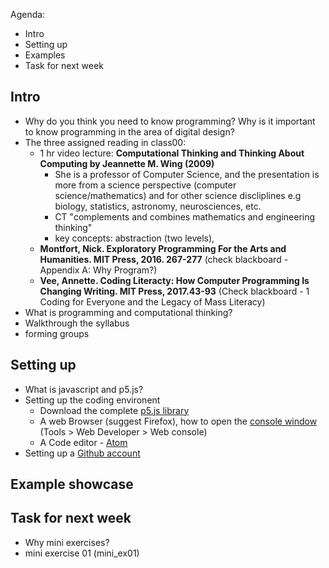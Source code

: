 Agenda:
- Intro
- Setting up
- Examples
- Task for next week

## Intro
- Why do you think you need to know programming? Why is it important to know programming in the area of digital design?
- The three assigned reading in class00:
    - 1 hr video lecture: **Computational Thinking and Thinking About Computing by Jeannette M. Wing (2009)**
      - She is a professor of Computer Science, and the presentation is more from a science perspective (computer science/mathematics) and for other science discliplines e.g biology, statistics, astronomy, neurosciences, etc.
      - CT "complements and combines mathematics and engineering thinking"
      - key concepts: abstraction (two levels), 
    - **Montfort, Nick. Exploratory Programming For the Arts and Humanities. MIT Press, 2016. 267-277** (check blackboard - Appendix A: Why Program?)
    - **Vee, Annette. Coding Literacty: How Computer Programming Is Changing Writing. MIT Press, 2017.43-93** (Check blackboard - 1 Coding for Everyone and the Legacy of Mass Literacy)
- What is programming and computational thinking? 
- Walkthrough the syllabus 
- forming groups
## Setting up
- What is javascript and p5.js? 
- Setting up the coding environent
  - Download the complete [p5.js library](https://p5js.org/download/)
  - A web Browser (suggest Firefox), how to open the [console window](https://developer.mozilla.org/en-US/docs/Tools/Web_Console/Console_messages) (Tools > Web Developer > Web console)
  - A Code editor - [Atom](https://atom.io/)
 - Setting up a [Github account](http://www.github.com)
## Example showcase
## Task for next week
- Why mini exercises?
- mini exercise 01 (mini_ex01)

